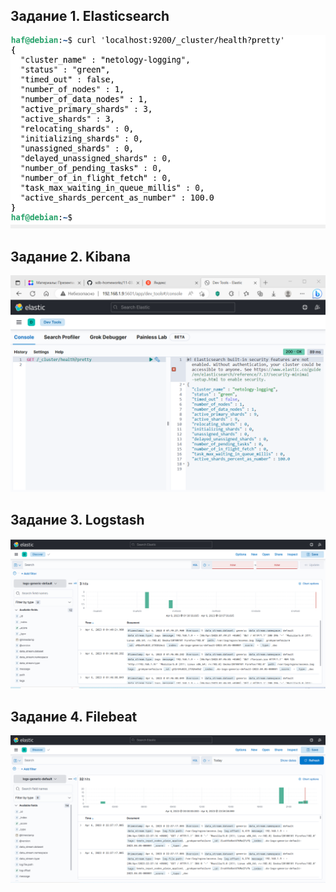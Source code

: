 ## Задание 1. Elasticsearch
<img src="https://github.com/ya-haf/11.3.-ELK/blob/main/img/elasticsearch.png?raw=true">

## Задание 2. Kibana
<img src="https://github.com/ya-haf/11.3.-ELK/blob/main/img/Kibana.png?raw=true">

## Задание 3. Logstash
<img src="https://github.com/ya-haf/11.3.-ELK/blob/main/img/logstash.png?raw=true">

## Задание 4. Filebeat
<img src="https://github.com/ya-haf/11.3.-ELK/blob/main/img/filebeat.png?raw=true">
